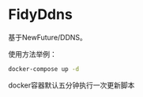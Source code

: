 FidyDdns
========

基于NewFuture/DDNS。

使用方法举例：

```bash
docker-compose up -d
```

docker容器默认五分钟执行一次更新脚本
